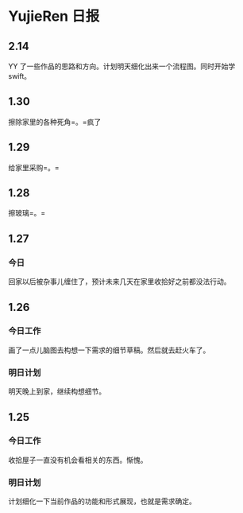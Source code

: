 # YujieRen 日报

## 2.14

YY 了一些作品的思路和方向。计划明天细化出来一个流程图。同时开始学 swift。

## 1.30

擦除家里的各种死角=。=疯了

## 1.29

给家里采购=。=

## 1.28

擦玻璃=。=

## 1.27

### 今日

回家以后被杂事儿缠住了，预计未来几天在家里收拾好之前都没法行动。

## 1.26

### 今日工作

画了一点儿脑图去构想一下需求的细节草稿。然后就去赶火车了。

### 明日计划

明天晚上到家，继续构想细节。

## 1.25

### 今日工作

收拾屋子一直没有机会看相关的东西。惭愧。

### 明日计划

计划细化一下当前作品的功能和形式展现，也就是需求确定。

